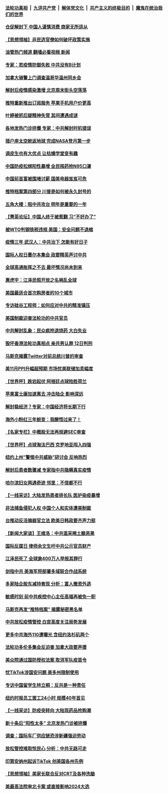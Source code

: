 ####  [法轮功真相](../../../../basic/blob/master/README.md?t=12121602) &nbsp;|&nbsp; [九评共产党](../../../../9ping.md/blob/master/README.md?t=12121602) &nbsp;|&nbsp; [解体党文化](../../../../jtdwh.md/blob/master/README.md?t=12121602)  &nbsp;|&nbsp; [共产主义的终极目的](../../../../gczydzjmd.md/blob/master/README.md?t=12121602) &nbsp;|&nbsp; [魔鬼在统治我们的世界](../../../../mgztzwmdsj.md/blob/master/README.md?t=12121602) 

#### [仓促解封下 中国人谨慎消费 商家无所适从](../pages/nf4514/n13882900.md?t=12121602) 

#### [【思想领袖】非民选官僚如何破坏政策实施](../pages/nf4514/n13864359.md?t=12121602) 

#### [油管热门频道 翻墙必看视频 新闻](http://129.146.143.75:81/youtube.html?12121602)

#### [专家：若疫情防御失败 中共没有B计划](../pages/nf4514/n13882811.md?t=12121602) 

#### [加拿大骑警上门调查温哥华温州同乡会](../pages/nf4514/n13882794.md?t=12121602) 

#### [解封后疫情感染激增 北京周末街头空荡荡](../pages/nf4514/n13882749.md?t=12121602) 

#### [推特重新推出订阅服务 苹果手机用户价更高](../pages/nf4514/n13882701.md?t=12121602) 

#### [叶婷被抓后疑精神失常 其间遭遇成谜](../pages/nf4514/n13882350.md?t=12121602) 

#### [各地发热门诊挤爆 专家：中共解封时机错误](../pages/nf4514/n13882598.md?t=12121602) 

#### [猎户座太空舱返地球 完成NASA登月第一步](../pages/nf4514/n13882704.md?t=12121602) 

#### [调皮生也有大优点 让枯燥学堂变有趣](../pages/nf4514/n13882294.md?t=12121602) 

#### [中国防疫松绑阳性暴增 全民囤药抢N95口罩](../pages/nf4514/n13882580.md?t=12121602) 

#### [中国前首富被围堵讨薪 国美电器岌岌可危](../pages/nf4514/n13882558.md?t=12121602) 

#### [推特档案第四部分 川普是如何被永久封号的](../pages/nf4514/n13882353.md?t=12121602) 

#### [五角大楼：阻中共攻台 明年是重要的一年](../pages/nf4514/n13882467.md?t=12121602) 

#### [【菁英论坛】中国人终于被惹翻 习“不好办了”](../pages/nf4514/n13882351.md?t=12121602) 

#### [被WTO判钢铁税违规 美国：安全问题不退缩](../pages/nf4514/n13882335.md?t=12121602) 

#### [疫情三年 武汉人：中共治下 怎能有好日子](../pages/nf4514/n13881957.md?t=12121602) 

#### [国际人权日墨尔本集会 政要精英声讨中共](../pages/nf4514/n13882075.md?t=12121602) 

#### [全球高通胀挥之不去 最坏情况尚未到来](../pages/nf4514/n13882292.md?t=12121602) 

#### [惠虎宇：江泽民假开放之名祸乱全球](../pages/nf4514/n13882119.md?t=12121602) 

#### [美国最适合首次购房者的10个城市](../pages/nf4514/n13881900.md?t=12121602) 

#### [专访硅谷工程师：如何应对中共的精准镇压](../pages/nf4514/n13882021.md?t=12121602) 

#### [美国制裁迫害法轮功的中共官员](../pages/nf4514/n13881833.md?t=12121602) 

#### [中共解封乱象：民众疯抢退烧药 大白失业](../pages/nf4514/n13881886.md?t=12121602) 

#### [毁坏香港法轮功真相点 亲共男认罪 12日判刑](../pages/nf4514/n13881982.md?t=12121602) 

#### [马斯克揭露Twitter对前总统川普的审查](../pages/nf4514/n13881922.md?t=12121602) 

#### [美11月PPI升幅超预期 市场忧美联储加息幅度](../pages/nf4514/n13881855.md?t=12121602) 

#### [【世界杯】跌宕起伏 阿根廷点球险胜荷兰](../pages/nf4514/n13881846.md?t=12121602) 

#### [苹果富士康加速离去 冲击陆企 影响深远](../pages/nf4514/n13881834.md?t=12121602) 

#### [解封稳经济？专家：中国经济将长期下行](../pages/nf4514/n13881381.md?t=12121602) 

#### [海外小粉红三年蜕变：我醒悟过来了！](../pages/nf4514/n13881756.md?t=12121602) 

#### [【名家专栏】中概股无法再规避SEC审查](../pages/nf4514/n13881659.md?t=12121602) 

#### [【世界杯】点球淘汰巴西 克罗地亚闯入四强](../pages/nf4514/n13881780.md?t=12121602) 

#### [纽约上州“警惕中共威胁”研讨会 反响热烈](../pages/nf4514/n13881755.md?t=12121602) 

#### [解封后患者数骤减 专家指中共隐瞒真实疫情](../pages/nf4514/n13881768.md?t=12121602) 

#### [哈尔滨妇女两遇奇迹 邻里：不信都不行](../pages/nf4514/n13878017.md?t=12121602) 

#### [【一线采访】大陆发热患者排长队 医护染疫暴增](../pages/nf4514/n13881640.md?t=12121602) 

#### [非法捕鱼侵犯人权 中国个人和实体遭美制裁](../pages/nf4514/n13881750.md?t=12121602) 

#### [台推动反活摘器官立法 欧美日韩政要齐声力挺](../pages/nf4514/n13881598.md?t=12121602) 

#### [【新闻大家谈】王维洛：中共滥采稀土酿恶果](../pages/nf4514/n13881638.md?t=12121602) 

#### [国际反腐日 律师余文生吁中共公示官员财产](../pages/nf4514/n13881582.md?t=12121602) 

#### [江泽民死了 全球逾400万人举报其罪行](../pages/nf4514/n13880329.md?t=12121602) 

#### [剑指中共 美海军将部署多域联合作战系统](../pages/nf4514/n13881464.md?t=12121602) 

#### [多家陆企股东减持套现 分析：富人撤资外逃](../pages/nf4514/n13881519.md?t=12121602) 

#### [敏感时刻 前中共疾控中心主任高福再被免一职](../pages/nf4514/n13881490.md?t=12121602) 

#### [马斯克再发“推特档案” 揭露秘密黑名单](../pages/nf4514/n13881254.md?t=12121602) 

#### [中共放松疫情管控 白宫高度关注局势发展](../pages/nf4514/n13881250.md?t=12121602) 

#### [更多中共海外110遭曝光 含纽约洛杉矶两个](../pages/nf4514/n13881186.md?t=12121602) 

#### [法轮功多伦多集会反迫害 加拿大政要声援](../pages/nf4514/n13881303.md?t=12121602) 

#### [美众院通过国防授权法案 取消军队疫苗令](../pages/nf4514/n13881072.md?t=12121602) 

#### [忧TikTok涉国安问题 美多州限制使用](../pages/nf4514/n13881026.md?t=12121602) 

#### [专访中国留学生林立桐：反共是一种责任](../pages/nf4514/n13881075.md?t=12121602) 

#### [纽约时报员工罢工24小时 规模40年首见](../pages/nf4514/n13881008.md?t=12121602) 

#### [【一线采访】防疫突转向 大陆现药品抢购潮](../pages/nf4514/n13880837.md?t=12121602) 

#### [新十条后“阳性太多” 北京发热门诊被挤爆](../pages/nf4514/n13880979.md?t=12121602) 

#### [调查：国际车厂供应链恐涉新疆强迫劳动](../pages/nf4514/n13880731.md?t=12121602) 

#### [放松管控难取悦民心 分析：中共无路可走](../pages/nf4514/n13880355.md?t=12121602) 

#### [印第安纳州起诉TikTok 创美国各州先例](../pages/nf4514/n13880546.md?t=12121602) 

#### [【思想领袖】美家长联合反对CRT及各种洗脑](../pages/nf4514/n13861259.md?t=12121602) 

#### [美最高法院审北卡案 或直接影响2024大选](../pages/nf4514/n13880332.md?t=12121602) 

<img src='http://gfw-breaker.win/goodnews/indexes/nf4514.md' width='0px' height='0px'/>
